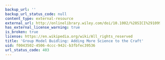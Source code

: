 ```yaml
---
backup_url: ''
backup_url_status_code: null
content_type: external-resource
external_url: http://onlinelibrary.wiley.com/doi/10.1002/%28SICI%291099-1727%28199722%2913:2%3C187::AID-SDR124%3E3.0.CO;2-O/abstract
has_external_license_warning: true
is_broken: true
license: https://en.wikipedia.org/wiki/All_rights_reserved
title: 'Group Model Buidling: Adding More Science to the Craft'
uid: f0043502-4506-4ccc-942c-b3fbfec39536
url_status_code: 403
---
```


